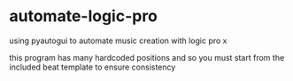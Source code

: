 # automate-logic-pro

using pyautogui to automate music creation with logic pro x

this program has many hardcoded positions and so you must start from the included beat template to ensure consistency
